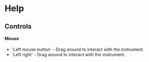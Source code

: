 # Help

## Controls

#### Mouse
- 'Left mouse button' - Drag around to interact with the instrument.
- 'Left right' - Drag around to interact with the instrument.
